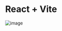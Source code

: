 # React + Vite

![image](https://github.com/user-attachments/assets/096f7342-3b66-43b6-98b4-ecf01e029e8e)

